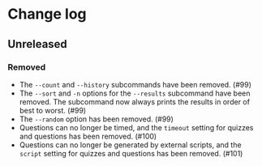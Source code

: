# Change log
## Unreleased
### Removed
- The `--count` and `--history` subcommands have been removed. (#99)
- The `--sort` and `-n` options for the `--results` subcommand have been removed. The subcommand now always prints the results in order of best to worst. (#99)
- The `--random` option has been removed. (#99)
- Questions can no longer be timed, and the `timeout` setting for quizzes and questions has been removed. (#100)
- Questions can no longer be generated by external scripts, and the `script` setting for quizzes and questions has been removed. (#101)
